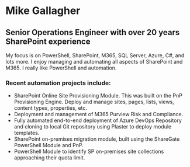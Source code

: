 # Mike Gallagher
## Senior Operations Engineer with over 20 years SharePoint experience

My focus is on PowerShell, SharePoint, M365, SQL Server, Azure, C#, and lots more. I enjoy managing and automating all aspects of SharePoint and M365. I really like PowerShell and automation. 

### Recent automation projects include:

- SharePoint Online Site Provisioning Module. This was built on the PnP Provisioning Engine. Deploy and manage sites, pages, lists, views, content types, properties, etc. 
- Deployment and management of M365 Purview Risk and Compliance.
- Fully automated end-to-end deployment of Azure DevOps Repository and cloning to local Git repository using Plaster to deploy module templates.
- SharePoint on-premises migration module, built using the ShareGate PowerShell Module and PnP.
- PowerShell Module to identify SP on-premises site collections approaching their quota limit.
